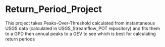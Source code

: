 # Return_Period_Project
This project takes Peaks-Over-Threshold calculated from instantaneous USGS data (calculated in USGS_Streamflow_POT repository) and fits them to a GPD then annual peaks to a GEV to see which is best for calculating return periods
